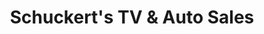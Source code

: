 ---
title: "Schuckert's TV & Auto Sales"
url: /new-ulm/schuckerts-tv-und-auto-sales/
shop: Autohaus
---